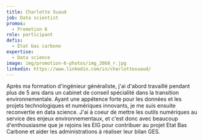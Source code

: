```yaml
---
title: Charlotte Suaud
job: Data scientist
promos:
  - Promotion 6
role: participant
defis:
  - État bas carbone
expertise:
  - Data science
image: img/promotion-6-photos/img_2068_r.jpg
linkedin: https://www.linkedin.com/in/charlottesuaud/
---
```


Après ma formation d'ingénieur généraliste, j'ai d'abord travaillé pendant plus de 5 ans dans un cabinet de conseil spécialité dans la transition environnementale. Ayant une appétence forte pour les données et les projets technologiques et numériques innovants, je me suis ensuite reconvertie en data science. J'ai à coeur de mettre les outils numériques au service des enjeux environnementaux, et c'est donc avec beaucoup d'enthousiasme que je rejoins les EIG pour contribuer au projet Etat Bas Carbone et aider les administrations à réaliser leur bilan GES.
